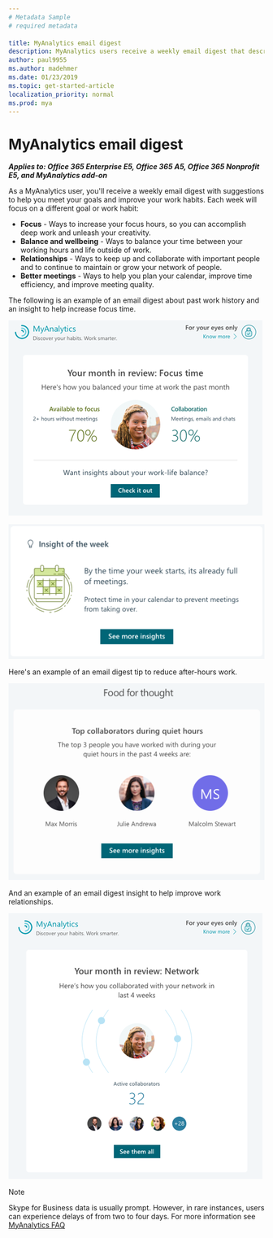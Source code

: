 ```yaml
---
# Metadata Sample
# required metadata

title: MyAnalytics email digest
description: MyAnalytics users receive a weekly email digest that describes key highlights. 
author: paul9955
ms.author: madehmer
ms.date: 01/23/2019
ms.topic: get-started-article
localization_priority: normal 
ms.prod: mya
---
```


# MyAnalytics email digest

_**Applies to: Office 365 Enterprise E5, Office 365 A5, Office 365 Nonprofit E5, and MyAnalytics add-on**_

As a MyAnalytics user, you'll receive a weekly email digest with suggestions to help you meet your goals and improve your work habits. Each week will focus on a different goal or work habit:

* **Focus** - Ways to increase your focus hours, so you can accomplish deep work and unleash your creativity.
* **Balance and wellbeing** - Ways to balance your time between your working hours and life outside of work.
* **Relationships** - Ways to keep up and collaborate with important people and to continue to maintain or grow your network of people.
* **Better meetings** - Ways to help you plan your calendar, improve time efficiency, and improve meeting quality.

The following is an example of an email digest about past work history and an insight to help increase focus time.

![Email focus digest](../../Images/mya/use/email-focus.png)

![Email focus insight](../../Images/mya/use/email-focus-insight.png)

Here's an example of an email digest tip to reduce after-hours work.

![Email quiet hours digest](../../Images/mya/use/email-quiet.png)

And an example of an email digest insight to help improve work relationships.

![Email network digest](../../Images/mya/use/email-network.png)

<!---
If you do not want to receive digest emails from MyAnalytics, you can opt out of the emails with the following steps:

1. In MyAnalytics, go to Settings.
2. Go to Feature Setting and select **Off** for Digest Email.
3. Click **OK** to save the changes.
--->

>[!Note]
> Skype for Business data is usually prompt. However, in rare instances, users can experience delays of from two to four days. For more information see [MyAnalytics FAQ](../Overview/MyA-faq.md)

